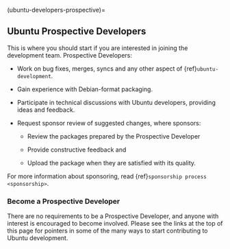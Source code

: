(ubuntu-developers-prospective)=
## Ubuntu Prospective Developers

This is where you should start if you are interested in joining the development team. Prospective Developers:

* Work on bug fixes, merges, syncs and any other aspect of {ref}`ubuntu-development`.

* Gain experience with Debian-format packaging.

* Participate in technical discussions with Ubuntu developers, providing ideas and feedback.

* Request sponsor review of suggested changes, where sponsors:

  * Review the packages prepared by the Prospective Developer

  * Provide constructive feedback and

  * Upload the package when they are satisfied with its quality.

For more information about sponsoring, read {ref}`sponsorship process <sponsorship>`.


### Become a Prospective Developer

There are no requirements to be a Prospective Developer, and anyone with interest is encouraged to become involved.
Please see the links at the top of this page for pointers in some of the many ways to start contributing to Ubuntu development.
